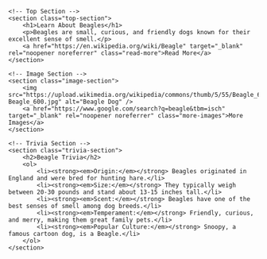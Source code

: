 <!DOCTYPE html>
<html lang="en">
<head>
    <meta charset="UTF-8" />
    <meta name="viewport" content="width=device-width, initial-scale=1" />
    <title>Beagle Dog Trivia</title>
    <!-- Favicon -->
    <link rel="icon" href="favicon.ico" type="image/x-icon" />
    <!-- Stylesheet link (assumed styles.css exists and matches Figma) -->
    <link rel="stylesheet" href="styles.css" />
</head>
<body>

    <!-- Top Section -->
    <section class="top-section">
        <h1>Learn About Beagles</h1>
        <p>Beagles are small, curious, and friendly dogs known for their excellent sense of smell.</p>
        <a href="https://en.wikipedia.org/wiki/Beagle" target="_blank" rel="noopener noreferrer" class="read-more">Read More</a>
    </section>

    <!-- Image Section -->
    <section class="image-section">
        <img src="https://upload.wikimedia.org/wikipedia/commons/thumb/5/55/Beagle_600.jpg/440px-Beagle_600.jpg" alt="Beagle Dog" />
        <a href="https://www.google.com/search?q=beagle&tbm=isch" target="_blank" rel="noopener noreferrer" class="more-images">More Images</a>
    </section>

    <!-- Trivia Section -->
    <section class="trivia-section">
        <h2>Beagle Trivia</h2>
        <ol>
            <li><strong><em>Origin:</em></strong> Beagles originated in England and were bred for hunting hare.</li>
            <li><strong><em>Size:</em></strong> They typically weigh between 20-30 pounds and stand about 13-15 inches tall.</li>
            <li><strong><em>Scent:</em></strong> Beagles have one of the best senses of smell among dog breeds.</li>
            <li><strong><em>Temperament:</em></strong> Friendly, curious, and merry, making them great family pets.</li>
            <li><strong><em>Popular Culture:</em></strong> Snoopy, a famous cartoon dog, is a Beagle.</li>
        </ol>
    </section>

</body>
</html>
